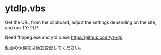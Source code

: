 # ytdlp.vbs
Get the URL from the clipboard, adjust the settings depending on the site, and run TY-DLP.

Need ffmpeg.exe and ytdlp.exe
https://github.com/yt-dlp

動画の保存先は適宜変更してください。
